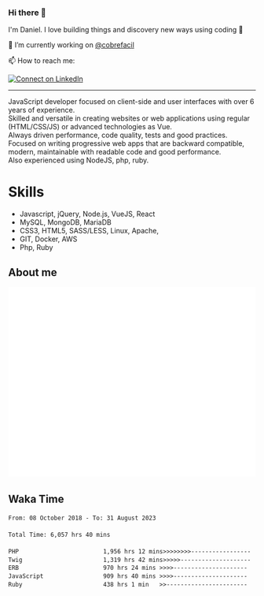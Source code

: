 ### Hi there 👋

I'm Daniel. I love building things and discovery new ways using coding :raised_hands: 

🔭 I’m currently working on [@cobrefacil](https://www.cobrefacil.com.br/)

📫 How to reach me:

[![Connect on LinkedIn](https://img.shields.io/badge/--linkedin?label=LinkedIn&logo=LinkedIn&style=social)](https://www.linkedin.com/in/daniel-cerverizzo/)

---

JavaScript developer focused on client-side and user interfaces with over 6 years of experience.  
Skilled and versatile in creating websites or web applications using regular (HTML/CSS/JS) or advanced technologies as Vue.  
Always driven performance, code quality, tests and good practices.  
 Focused on writing progressive web apps that are backward compatible, modern, maintainable with readable code and good performance.  
Also experienced using NodeJS, php, ruby. 


# Skills

 - Javascript, jQuery, Node.js, VueJS, React
 - MySQL, MongoDB, MariaDB    
 - CSS3, HTML5, SASS/LESS,  Linux, Apache,
 - GIT, Docker, AWS
 - Php, Ruby

## About me

![Metrics](/github-metrics.svg)

## Waka Time

<!--START_SECTION:waka-->

```txt
From: 08 October 2018 - To: 31 August 2023

Total Time: 6,057 hrs 40 mins

PHP                        1,956 hrs 12 mins>>>>>>>>-----------------   32.29 %
Twig                       1,319 hrs 42 mins>>>>>--------------------   21.79 %
ERB                        970 hrs 24 mins >>>>---------------------   16.02 %
JavaScript                 909 hrs 40 mins >>>>---------------------   15.02 %
Ruby                       438 hrs 1 min   >>-----------------------   07.23 %
```

<!--END_SECTION:waka-->

